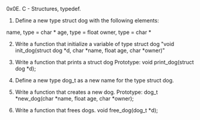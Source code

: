 0x0E. C - Structures, typedef.

1. Define a new type struct dog with the following elements:

name, type = char *
age, type = float
owner, type = char *

2. Write a function that initialize a variable of type struct dog "void init_dog(struct dog *d, char *name, float age, char *owner)"

3. Write a function that prints a struct dog
	Prototype: void print_dog(struct dog *d);
	
4. Define a new type dog_t as a new name for the type struct dog.

5. Write a function that creates a new dog.
	Prototype: dog_t *new_dog(char *name, float age, char *owner);
6. Write a function that frees dogs.
	void free_dog(dog_t *d);
